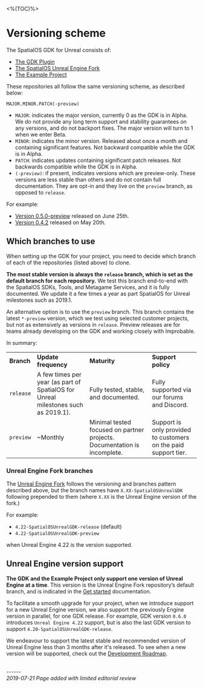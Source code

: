 <%(TOC)%>

# Versioning scheme

The SpatialOS GDK for Unreal consists of:

*   [The GDK Plugin](https://github.com/spatialos/unrealgdk)
*   [The SpatialOS Unreal Engine Fork](https://github.com/improbableio/UnrealEngine)
*   [The Example Project](https://github.com/spatialos/UnrealGDKExampleProject)

These repositories all follow the same versioning scheme, as described below: 

`MAJOR.MINOR.PATCH(-preview)`

* `MAJOR`: indicates the major version, currently 0 as the GDK is in Alpha. We do not provide any long term support and stability guarantees on any versions, and do not backport fixes. The major version will turn to 1 when we enter Beta. 
* `MINOR`: indicates the minor version. Released about once a month and containing significant features. Not backward compatible while the GDK is in Alpha.
* `PATCH`: indicates updates containing significant patch releases. Not backwards compatible while the GDK is in Alpha.
* `(-preview)`: if present, indicates versions which are preview-only. These versions are less stable than others and do not contain full documentation. They are opt-in and they live on the `preview` branch, as opposed to `release`.

For example: 

*   [Version 0.5.0-preview](https://github.com/spatialos/UnrealGDK/releases/tag/0.5.0-preview) released on June 25th.
*   [Version 0.4.2](https://github.com/spatialos/UnrealGDK/releases/tag/0.4.2) released on May 20th.

## Which branches to use

When setting up the GDK for your project, you need to decide which branch of each of the repositories (listed above) to clone.

**The most stable version is always the `release` branch, which is set as the default branch for each repository.** We test this branch end-to-end with the SpatialOS SDKs, Tools, and Metagame Services, and it is fully documented. We update it a few times a year as part SpatialOS for Unreal milestones such as 2019.1.

An alternative option is to use the `preview` branch. This branch contains the latest `*-preview` version, which we test using selected customer projects, but not as extensively as versions in `release`. Preview releases are for teams already developing on the GDK and working closely with Improbable. 

In summary:

<table>
  <tr>
   <td><strong>Branch</strong>
   </td>
   <td><strong>Update frequency</strong>
   </td>
   <td><strong>Maturity</strong>
   </td>
   <td><strong>Support policy</strong>
   </td>
  </tr>
  <tr>
   <td><code>release</code>
   </td>
   <td>A few times per year (as part of SpatialOS for Unreal milestones such as 2019.1).
   </td>
   <td>Fully tested, stable, and documented.
   </td>
   <td>Fully supported via our forums and Discord.
   </td>
  </tr>
  <tr>
   <td><code>preview</code>
   </td>
   <td>~Monthly
   </td>
   <td>Minimal tested focused on partner projects. Documentation is incomplete.
   </td>
   <td>Support is only provided to customers on the paid support tier.
   </td>
  </tr>
</table>

### Unreal Engine Fork branches

The [Unreal Engine Fork](https://github.com/improbableio/UnrealEngine) follows the versioning and branches pattern described above, but the branch names have `X.XX-SpatialOSUnrealGDK` following prepended to them (where `X.XX` is the Unreal Engine version of the fork.)

For example:

*   ``4.22-SpatialOSUnrealGDK-release`` (default)
*   ``4.22-SpatialOSUnrealGDK-preview``

when Unreal Engine 4.22 is the version supported.

## Unreal Engine version support

**The GDK and the Example Project only support one version of Unreal Engine at a time**. This version is the Unreal Engine Fork repository’s default branch, and is indicated in the [Get started]({{urlRoot}}/content/get-started/introduction) documentation.

To facilitate a smooth upgrade for your project, when we introduce support for a new Unreal Engine version, we also support the previously Engine version in parallel, for one GDK release. For example, GDK version `0.6.0` introduces `Unreal Engine 4.22` support, but is also the last GDK version to support `4.20-SpatialOSUnrealGDK-release`.

We endeavour to support the latest stable and recommended version of Unreal Engine less than 3 months after it's released. To see when a new version will be supported, check out the [Development Roadmap](https://github.com/spatialos/unrealgdk/projects/1).

<br/>------<br/>
_2019-07-21 Page added with limited editorial review_

[//]: # (TODO: https://improbableio.atlassian.net/browse/DOC-1231)


